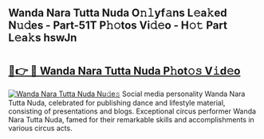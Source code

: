 ## Wanda Nara Tutta Nuda O𝚗𝚕yf𝚊ns L𝚎a𝚔ed N𝚞𝚍es - Part-51T P𝚑𝚘tos Vi𝚍𝚎o - H𝚘𝚝 Part L𝚎a𝚔s hswJn

# <h2><a href="http://kf469l.oniu.top/?m=Wanda+Nara+Tutta+Nuda">🔗👉 🔴 Wanda Nara Tutta Nuda P𝚑ot𝚘𝚜 V𝚒d𝚎o</a></h2>

[![Wanda Nara Tutta Nuda Nu𝚍e𝚜](https://i.imgur.com/0qMVB7G.gif)](http://kf469l.oniu.top/?m=Wanda+Nara+Tutta+Nuda)
Social media personality Wanda Nara Tutta Nuda, celebrated for publishing dance and lifestyle material, consisting of presentations and blogs. Exceptional circus performer Wanda Nara Tutta Nuda, famed for their remarkable skills and accomplishments in various circus acts.  
